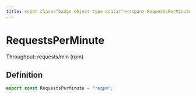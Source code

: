 ```yaml
---
title: <span class="badge object-type-scalar"></span> RequestsPerMinute
---
```

# <span class="badge object-type-scalar"></span> RequestsPerMinute

Throughput: requests/min (rpm)

## Definition

```typescript
export const RequestsPerMinute = "reqpm";

```

